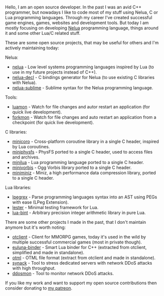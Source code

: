 Hello, I am an open source developer. In the past I was an avid C++ programmer, but nowadays I like to code most of my stuff using Nelua, C or Lua programming languages. Through my career I've created successful game engines, games, websites and development tools. But today I am mostly focusing on developing [Nelua](https://nelua.io/) programming language, things around it and some other Lua/C related stuff.

These are some open source projects, that may be useful for others and I'm actively maintaining today:

Nelua:
* [nelua](https://github.com/edubart/nelua-lang) - Low level systems programming languages inspired by Lua (to use in my future projects instead of C++).
* [nelua-decl](https://github.com/edubart/nelua-decl) - C bindings generator for Nelua (to use existing C libraries with Nelua).
* [nelua-sublime](https://github.com/edubart/nelua-sublime) - Sublime syntax for the Nelua programming language.

Tools:
* [luamon](https://github.com/edubart/luamon) - Watch for file changes and autor restart an application (for quick live development).
* [forkmon](https://github.com/edubart/forkmon) - Watch for file changes and auto restart an application from a checkpoint (for quick live development).

C libraries:
* [minicoro](https://github.com/edubart/minicoro) - Cross-platform coroutine library in a single C header, inspired by Lua coroutines.
* [miniphysfs](https://github.com/edubart/miniphysfs) - PhysFS ported to a single C header, used to access files and archives.
* [minilua](https://github.com/edubart/minilua) - Lua programming language ported to a single C header.
* [minivorbis](https://github.com/edubart/minivorbis) - Ogg Vorbis library ported to a single C header.
* [miniminiz](https://github.com/edubart/miniminiz) - Miniz, a high performance data compression library, ported to a single C header.

Lua libraries:
* [lpegrex](https://github.com/edubart/lpegrex) - Parse programming languages syntax into an AST using PEGs with ease (LPeg Extension).
* [lester](https://github.com/edubart/lester) - Minimal testing framework for Lua.
* [lua-bint](https://github.com/edubart/lua-bint) - Arbitrary precision integer arithmetic library in pure Lua.

There are some other projects I made in the past, that I don't maintain anymore but it's worth noting:
* [otclient](https://github.com/edubart/otclient) - Client for MMORPG games, today it's used in the wild by multiple successful commercial games (most in private though).
* [euluna-binder](https://github.com/edubart/euluna-binder) - Smart Lua binder for C++ (extracted from otclient, simplified and made in standalone).
* [otml](https://github.com/edubart/otml) - OTML file format (extract from otclient and made in standalone).
* [synack](https://github.com/edubart/synack) - Tool to stress dedicated servers with network DDoS attacks with high throughput.
* [ddosmon](https://github.com/edubart/ddosmon) - Tool to monitor network DDoS attacks.

If you like my work and want to support my open source contributions then consider donating to [my patreon](https://www.patreon.com/edubart).
